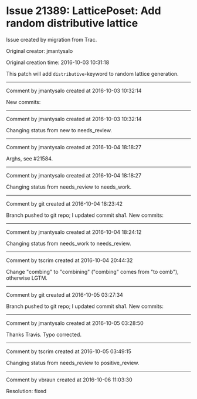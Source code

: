 # Issue 21389: LatticePoset: Add random distributive lattice

Issue created by migration from Trac.

Original creator: jmantysalo

Original creation time: 2016-10-03 10:31:18

This patch will add `distributive`-keyword to random lattice generation.



---

Comment by jmantysalo created at 2016-10-03 10:32:14

New commits:


---

Comment by jmantysalo created at 2016-10-03 10:32:14

Changing status from new to needs_review.


---

Comment by jmantysalo created at 2016-10-04 18:18:27

Arghs, see #21584.


---

Comment by jmantysalo created at 2016-10-04 18:18:27

Changing status from needs_review to needs_work.


---

Comment by git created at 2016-10-04 18:23:42

Branch pushed to git repo; I updated commit sha1. New commits:


---

Comment by jmantysalo created at 2016-10-04 18:24:12

Changing status from needs_work to needs_review.


---

Comment by tscrim created at 2016-10-04 20:44:32

Change "combing" to "combining" ("combing" comes from "to comb"), otherwise LGTM.


---

Comment by git created at 2016-10-05 03:27:34

Branch pushed to git repo; I updated commit sha1. New commits:


---

Comment by jmantysalo created at 2016-10-05 03:28:50

Thanks Travis. Typo corrected.


---

Comment by tscrim created at 2016-10-05 03:49:15

Changing status from needs_review to positive_review.


---

Comment by vbraun created at 2016-10-06 11:03:30

Resolution: fixed
